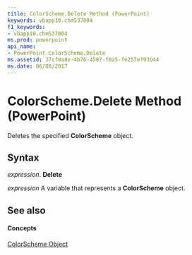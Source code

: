 ```yaml
---
title: ColorScheme.Delete Method (PowerPoint)
keywords: vbapp10.chm537004
f1_keywords:
- vbapp10.chm537004
ms.prod: powerpoint
api_name:
- PowerPoint.ColorScheme.Delete
ms.assetid: 37cf8a8e-4b76-4587-f0a5-fe257ef93b44
ms.date: 06/08/2017
---
```



# ColorScheme.Delete Method (PowerPoint)

Deletes the specified  **ColorScheme** object.


## Syntax

 _expression_. **Delete**

 _expression_ A variable that represents a **ColorScheme** object.


## See also


#### Concepts


[ColorScheme Object](PowerPoint.ColorScheme.md)

